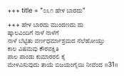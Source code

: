 +++
title = "೦೩೧ ಹೇಳ ಬಾರದು"

+++
ಹೇಳ ಬಾರದು ಮುಂದಣದು ದು  
ಷ್ಕಾಲವಿಂದಿಗೆ ನಾಳೆ ನಾಳೆಗೆ  
ನಾಳೆ ಬೆಟ್ಟಿತು ವರ್ಣಧರ್ಮಾಶ್ರಮದ ನೆಲೆಹೋಯ್ತು   
ಕಾಲ ವಿಷಮವು ಕೌರವಕ್ಷಿತಿ  
ಪಾಲ ಪಾಂಡು ಕುಮಾರರಲಿ ಕೈ  
ಮೇಳವಿಸುವುದು ತಾಯೆ ಬಿಜಯಂಗೈಯಿ ನೀವೆಂದ     ॥31॥